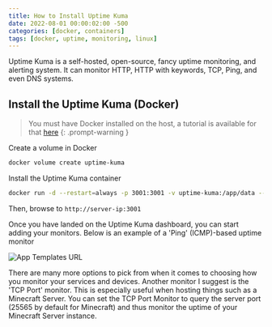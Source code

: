 ```yaml
---
title: How to Install Uptime Kuma
date: 2022-08-01 00:00:02:00 -500
categories: [docker, containers]
tags: [docker, uptime, monitoring, linux]
---
```


Uptime Kuma is a self-hosted, open-source, fancy uptime monitoring, and alerting system. It can monitor HTTP, HTTP with keywords, TCP, Ping, and even DNS systems.

## Install the Uptime Kuma (Docker)

> You must have Docker installed on the host, a tutorial is available for that [here](https://docs.wzernikow.com/posts/docker-installation/)
{: .prompt-warning }

Create a volume in Docker

```bash
docker volume create uptime-kuma
```

Install the Uptime Kuma container

```bash
docker run -d --restart=always -p 3001:3001 -v uptime-kuma:/app/data --name uptime-kuma louislam/uptime-kuma:1
```

Then, browse to
`http://server-ip:3001`

Once you have landed on the Uptime Kuma dashboard, you can start adding your monitors. Below is an example of a 'Ping' (ICMP)-based uptime monitor

![App Templates URL](https://cdn.lansec.net/wzernikow/docs/uptime-kuma-installation/image1.png)

There are many more options to pick from when it comes to choosing how you monitor your services and devices. Another monitor I suggest is the 'TCP Port' monitor. This is especially useful when hosting things such as a Minecraft Server. You can set the TCP Port Monitor to query the server port (25565 by default for Minecraft) and thus monitor the uptime of your Minecraft Server instance.

